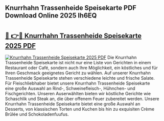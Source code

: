 ## Knurrhahn Trassenheide Speisekarte PDF Download Online 2025 Ih6EQ

# <h2><a href="http://gcbson.nevu.top/?p=Knurrhahn+Trassenheide+Speisekarte">🔗 👉🔴 Knurrhahn Trassenheide Speisekarte 2025 PDF</a></h2>

[![Knurrhahn Trassenheide Speisekarte 2025 PDF](https://i.imgur.com/dBaPXMq.png)](http://gcbson.nevu.top/?p=Knurrhahn+Trassenheide+Speisekarte)
Die Knurrhahn Trassenheide Speisekarte ist nicht nur eine Liste von Gerichten in einem Restaurant oder Café, sondern auch Ihre Möglichkeit, ein köstliches und für Ihren Geschmack geeignetes Gericht zu wählen. Auf unserer Knurrhahn Trassenheide Speisekarte stehen verschiedene leichte und frische Salate. Für Fleischliebhaber bietet unsere Knurrhahn Trassenheide Speisekarte eine große Auswahl an Rind-, Schweinefleisch-, Hühnchen- und Fischgerichten. Unseren Auserwählten bieten wir köstliche Gerichte wie Schaschlik und Steak an, die über offenem Feuer zubereitet werden. Unsere Knurrhahn Trassenheide Speisekarte bietet eine große Auswahl an Desserts, von klassischen Torten und Kuchen bis hin zu exquisiten Crème Brûlée und Schokoladenfuufus.
